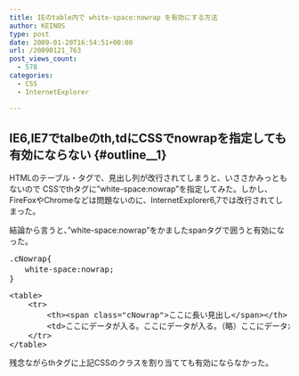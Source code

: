 ```yaml
---
title: IEのtable内で white-space:nowrap を有効にする方法
author: KEINOS
type: post
date: 2009-01-20T16:54:51+00:00
url: /20090121_763
post_views_count:
  - 578
categories:
  - CSS
  - InternetExplorer

---
```

## IE6,IE7でtalbeのth,tdにCSSでnowrapを指定しても有効にならない {#outline__1}

<div class="section">
  <p>
    HTMLのテーブル・タグで、見出し列が改行されてしまうと、いささかみっともないので CSSでthタグに&#8221;white-space:nowrap&#8221;を指定してみた。しかし、FireFoxやChromeなどは問題ないのに、InternetExplorer6,7では改行されてしまった。
  </p>
  
  <p>
    結論から言うと、&#8221;white-space:nowrap&#8221;をかましたspanタグで囲うと有効になった。
  </p>
  
  <pre class="syntax-highlight"><span class="synSpecial">.</span>cNowrap<span class="synIdentifier">{</span>
　　<span class="synType">white-space</span>:<span class="synType">nowrap</span>;
<span class="synIdentifier">}</span>
</pre>
  
  <pre class="syntax-highlight"><span class="synIdentifier">&lt;</span><span class="synStatement">table</span><span class="synIdentifier">&gt;</span>
<span class="synIdentifier">    &lt;</span><span class="synStatement">tr</span><span class="synIdentifier">&gt;
</span><span class="synIdentifier">        &lt;</span><span class="synStatement">th</span><span class="synIdentifier">&gt;&lt;</span><span class="synStatement">span</span> <span class="synType">class</span><span class="synIdentifier">=</span><span class="synConstant">"cNowrap"</span><span class="synIdentifier">&gt;</span>ここに長い見出し<span class="synIdentifier">&lt;/</span><span class="synStatement">span</span><span class="synIdentifier">&gt;&lt;/</span><span class="synStatement">th</span><span class="synIdentifier">&gt;</span>
<span class="synIdentifier">        &lt;</span><span class="synStatement">td</span><span class="synIdentifier">&gt;</span>ここにデータが入る。ここにデータが入る。（略）ここにデータが入る。ここにデータが入る。<span class="synIdentifier">&lt;/</span><span class="synStatement">td</span><span class="synIdentifier">&gt;</span>
<span class="synIdentifier">    &lt;/</span><span class="synStatement">tr</span><span class="synIdentifier">&gt;</span>
<span class="synIdentifier">&lt;/</span><span class="synStatement">table</span><span class="synIdentifier">&gt;</span>
</pre>
  
  <p>
    残念ながらthタグに上記CSSのクラスを割り当てても有効にならなかった。
  </p>
</div>